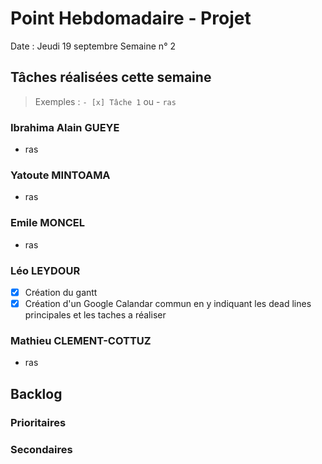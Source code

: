 # Point Hebdomadaire - Projet

Date : Jeudi 19 septembre
Semaine n° 2

## Tâches réalisées cette semaine

> Exemples : `- [x] Tâche 1` ou - `ras`

### Ibrahima Alain GUEYE

- ras
  
### Yatoute MINTOAMA

- ras

### Emile MONCEL

- ras
  
### Léo LEYDOUR

- [x] Création du gantt
- [x] Création d'un Google Calandar commun en y indiquant les dead lines principales et les taches a réaliser

### Mathieu CLEMENT-COTTUZ

- ras

## Backlog



### Prioritaires

### Secondaires
